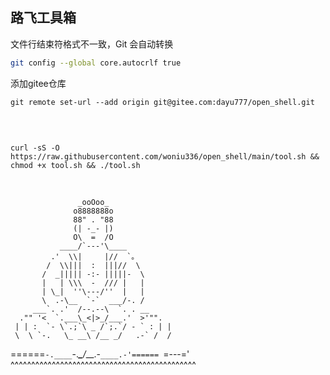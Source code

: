 
## 路飞工具箱

文件行结束符格式不一致，Git 会自动转换


```bash
git config --global core.autocrlf true
```

添加gitee仓库

```
git remote set-url --add origin git@gitee.com:dayu777/open_shell.git
```


<br>

```shell

curl -sS -O https://raw.githubusercontent.com/woniu336/open_shell/main/tool.sh && chmod +x tool.sh && ./tool.sh

```

<br>





                   _ooOoo_
                  o8888888o
                  88" . "88
                  (| -_- |)
                  O\  =  /O
               ____/`---'\____
             .'  \\|     |//  `。
            /  \\|||  :  |||//  \
           /  _||||| -:- |||||-  \
           |   | \\\  -  /// |   |
           | \_|  ''\---/''  |   |
           \  .-\__  `-`  ___/-. /
         ___`. .'  /--.--\  `. . __
      ."" '<  `.___\_<|>_/___.'  >'"".
     | | :  `- \`.;`\ _ /`;.`/ - ` : | |
     \  \ `-.   \_ __\ /__ _/   .-` /  /
======`-.____`-.___\_____/___.-`____.-'======
                   `=---='
^^^^^^^^^^^^^^^^^^^^^^^^^^^^^^^^^^^^^^^^^^^^^

